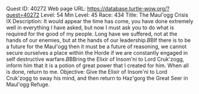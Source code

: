 Quest ID: 40272
Web page URL: https://database.turtle-wow.org/?quest=40272
Level: 54
Min Level: 45
Race: 434
Title: The Maul'ogg Crisis IX
Description: It would appear the time has come, you have done extremely well in everything I have asked, but now I must ask you to do what is required for the good of my people. Long have we suffered, not at the hands of our enemies, but at the hands of our leadership.$B$BIf there is to be a future for the Maul'ogg then it must be a future of reasoning, we cannot secure ourselves a place within the Horde if we are constantly engaged in self destructive warfare.$B$BBring the Elixir of Insom'ni to Lord Cruk'zogg, inform him that it is a potion of great power that I created for him. When all is done, return to me.
Objective: Give the Elixir of Insom'ni to Lord Cruk'zogg to sway his mind, and then return to Haz'gorg the Great Seer in Maul'ogg Refuge.
